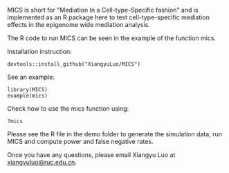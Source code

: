 MICS is short for "Mediation In a Cell-type-Specific fashion" and is implemented as an R package here to test cell-type-specific mediation effects in the epigenome wide mediation analysis.

The R code to run MICS can be seen in the example of the function mics.

Installation instruction:
```
devtools::install_github("XiangyuLuo/MICS")
```

See an example:
```
library(MICS)
example(mics)
```

Check how to use the mics function using:

```
?mics
```

Please see the R file in the demo folder to generate the simulation data, run MICS and compute power and false negative rates.

Once you have any questions, please email Xiangyu Luo at xiangyuluo@ruc.edu.cn.
